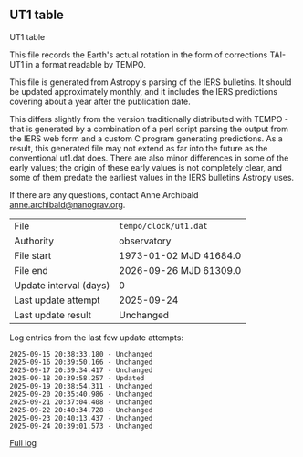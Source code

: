 
## UT1 table

UT1 table

This file records the Earth's actual rotation in the form of
corrections TAI-UT1 in a format readable by TEMPO.

This file is generated from Astropy's parsing of the IERS
bulletins. It should be updated approximately monthly, and it
includes the IERS predictions covering about a year after the
publication date.

This differs slightly from the version traditionally distributed
with TEMPO - that is generated by a combination of a perl script
parsing the output from the IERS web form and a custom C program
generating predictions. As a result, this generated file may not
extend as far into the future as the conventional ut1.dat does.
There are also minor differences in some of the early values; the
origin of these early values is not completely clear, and some of
them predate the earliest values in the IERS bulletins Astropy uses.

If there are any questions, contact Anne Archibald
<anne.archibald@nanograv.org>.

|     |     |
|:--- |:--- |
| File | `tempo/clock/ut1.dat` |
| Authority | observatory |
| File start | 1973-01-02 MJD 41684.0 |
| File end | 2026-09-26 MJD 61309.0 |
| Update interval (days) | 0 |
| Last update attempt | 2025-09-24 |
| Last update result | Unchanged |

Log entries from the last few update attempts:
```
2025-09-15 20:38:33.180 - Unchanged
2025-09-16 20:39:50.166 - Unchanged
2025-09-17 20:39:34.417 - Unchanged
2025-09-18 20:39:58.257 - Updated
2025-09-19 20:38:54.311 - Unchanged
2025-09-20 20:35:40.986 - Unchanged
2025-09-21 20:37:04.408 - Unchanged
2025-09-22 20:40:34.728 - Unchanged
2025-09-23 20:40:13.437 - Unchanged
2025-09-24 20:39:01.573 - Unchanged
```
[Full log](https://raw.githubusercontent.com/ipta/pulsar-clock-corrections/main/log/tempo/clock/ut1.dat.log)
